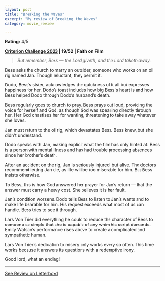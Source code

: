 ```yaml
---
layout: post
title: "Breaking the Waves"
excerpt: "My review of Breaking the Waves"
category: movie_review

---
```


**Rating:** 4/5

<b><a href="https://boxd.it/pXW6q/detail">Criterion Challenge 2023</a> | 19/52 | Faith on Film</b> 

<blockquote><i>But remember, Bess — the Lord giveth, and the Lord taketh away.</i></blockquote>

Bess asks the church to marry an outsider, someone who works on an oil rig named Jan. Though reluctant, they permit it.

Dodo, Bess’s sister, acknowledges the quickness of it all but expresses happiness for her. Dodo’s toast includes how big Bess's heart is and how Bess helped Dodo through Dodo’s husband’s death.

Bess regularly goes to church to pray. Bess prays out loud, providing the voice for herself and God, as though God was speaking directly through her. Her God chastises her for wanting, threatening to take away whatever she loves.

Jan must return to the oil rig, which devastates Bess. Bess knew, but she didn’t understand.

Dodo speaks with Jan, making explicit what the film has only hinted at. Bess is a person with mental illness and has had trouble processing absences since her brother’s death.

After an accident on the rig, Jan is seriously injured, but alive. The doctors recommend letting Jan die, as life will be too miserable for him. But Bess insists otherwise.

To Bess, this is how God answered her prayer for Jan’s return — that the answer must carry a heavy cost. She believes it is her fault.

Jan’s condition worsens. Dodo tells Bess to listen to Jan’s wants and to make life bearable for him. His request exceeds what most of us can handle. Bess tries to see it through.

Lars Von Trier did everything he could to reduce the character of Bess to someone so simple that she is capable of any whim his script demands. Emily Watson’s performance rises above to create a complicated and sympathetic human.

Lars Von Trier’s dedication to misery only works every so often. This time works because it answers its questions with a redemptive irony.

Good lord, what an ending!

<hr>

[See Review on Letterboxd](https://boxd.it/5b0GnZ)
